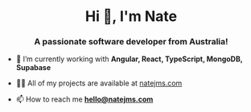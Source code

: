 <h1 align="center">Hi 👋, I'm Nate</h1>
<h3 align="center">A passionate software developer from Australia!</h3>

- 🌱 I’m currently working with **Angular, React, TypeScript, MongoDB, Supabase**

- 👨‍💻 All of my projects are available at [natejms.com](natejms.com)

- 📫 How to reach me **hello@natejms.com**
